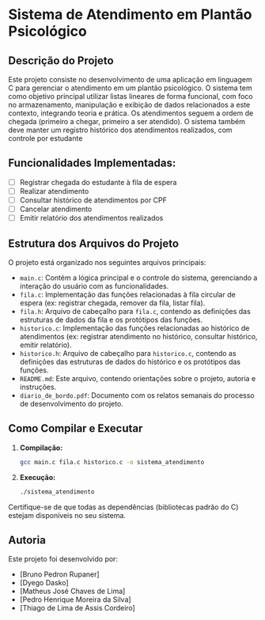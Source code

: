 # Sistema de Atendimento em Plantão Psicológico 
## Descrição do Projeto
Este projeto consiste no desenvolvimento de uma aplicação em linguagem C para gerenciar o atendimento em um plantão psicológico. 
O sistema tem como objetivo principal utilizar listas lineares de forma funcional, com foco no armazenamento, manipulação e exibição de dados relacionados a este contexto, integrando teoria e prática. 
Os atendimentos seguem a ordem de chegada (primeiro a chegar, primeiro a ser atendido). 
O sistema também deve manter um registro histórico dos atendimentos realizados, com controle por estudante

## Funcionalidades Implementadas:
- [ ] Registrar chegada do estudante à fila de espera 
- [ ]	Realizar atendimento
- [ ]	Consultar histórico de atendimentos por CPF
- [ ]	Cancelar atendimento
- [ ] Emitir relatório dos atendimentos realizados

## Estrutura dos Arquivos do Projeto

O projeto está organizado nos seguintes arquivos principais:

* `main.c`: Contém a lógica principal e o controle do sistema, gerenciando a interação do usuário com as funcionalidades.
* `fila.c`: Implementação das funções relacionadas à fila circular de espera (ex: registrar chegada, remover da fila, listar fila).
* `fila.h`: Arquivo de cabeçalho para `fila.c`, contendo as definições das estruturas de dados da fila e os protótipos das funções.
* `historico.c`: Implementação das funções relacionadas ao histórico de atendimentos (ex: registrar atendimento no histórico, consultar histórico, emitir relatório).
* `historico.h`: Arquivo de cabeçalho para `historico.c`, contendo as definições das estruturas de dados do histórico e os protótipos das funções.
* `README.md`: Este arquivo, contendo orientações sobre o projeto, autoria e instruções.
* `diario_de_bordo.pdf`: Documento com os relatos semanais do processo de desenvolvimento do projeto.

## Como Compilar e Executar

1.  **Compilação:**
    ```bash
    gcc main.c fila.c historico.c -o sistema_atendimento
    ```
2.  **Execução:**
    ```bash
    ./sistema_atendimento
    ```

Certifique-se de que todas as dependências (bibliotecas padrão do C) estejam disponíveis no seu sistema.

## Autoria

Este projeto foi desenvolvido por:

* [Bruno Pedron Rupaner]
* [Dyego Dasko]
* [Matheus José Chaves de Lima]
* [Pedro Henrique Moreira da Silva]
* [Thiago de Lima de Assis Cordeiro]

